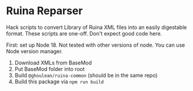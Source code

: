 # Ruina Reparser

Hack scripts to convert Library of Ruina XML files into an easily digestable format. These scripts are one-off. Don't expect good code here.

First: set up Node 18. Not tested with other versions of node. You can use Node version manager.

1. Download XMLs from BaseMod
2. Put BaseMod folder into root
3. Build `@ghoulean/ruina-common` (should be in the same repo)
4. Build this package via `npm run build`
